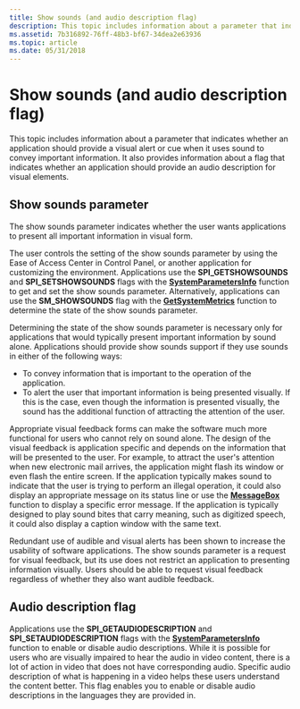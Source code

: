 ```yaml
---
title: Show sounds (and audio description flag)
description: This topic includes information about a parameter that indicates whether an application should provide a visual alert or cue when it uses sound to convey important information.
ms.assetid: 7b316892-76ff-48b3-bf67-34dea2e63936
ms.topic: article
ms.date: 05/31/2018
---
```


# Show sounds (and audio description flag)

This topic includes information about a parameter that indicates whether an application should provide a visual alert or cue when it uses sound to convey important information. It also provides information about a flag that indicates whether an application should provide an audio description for visual elements.

## Show sounds parameter

The show sounds parameter indicates whether the user wants applications to present all important information in visual form.

The user controls the setting of the show sounds parameter by using the Ease of Access Center in Control Panel, or another application for customizing the environment. Applications use the **SPI\_GETSHOWSOUNDS** and **SPI\_SETSHOWSOUNDS** flags with the [**SystemParametersInfo**](https://docs.microsoft.com/windows/desktop/api/winuser/nf-winuser-systemparametersinfoa) function to get and set the show sounds parameter. Alternatively, applications can use the **SM\_SHOWSOUNDS** flag with the [**GetSystemMetrics**](https://docs.microsoft.com/windows/desktop/api/winuser/nf-winuser-getsystemmetrics) function to determine the state of the show sounds parameter.

Determining the state of the show sounds parameter is necessary only for applications that would typically present important information by sound alone. Applications should provide show sounds support if they use sounds in either of the following ways:

-   To convey information that is important to the operation of the application.
-   To alert the user that important information is being presented visually. If this is the case, even though the information is presented visually, the sound has the additional function of attracting the attention of the user.

Appropriate visual feedback forms can make the software much more functional for users who cannot rely on sound alone. The design of the visual feedback is application specific and depends on the information that will be presented to the user. For example, to attract the user's attention when new electronic mail arrives, the application might flash its window or even flash the entire screen. If the application typically makes sound to indicate that the user is trying to perform an illegal operation, it could also display an appropriate message on its status line or use the [**MessageBox**](https://docs.microsoft.com/windows/desktop/api/winuser/nf-winuser-messagebox) function to display a specific error message. If the application is typically designed to play sound bites that carry meaning, such as digitized speech, it could also display a caption window with the same text.

Redundant use of audible and visual alerts has been shown to increase the usability of software applications. The show sounds parameter is a request for visual feedback, but its use does not restrict an application to presenting information visually. Users should be able to request visual feedback regardless of whether they also want audible feedback.

## Audio description flag

Applications use the **SPI\_GETAUDIODESCRIPTION** and **SPI\_SETAUDIODESCRIPTION** flags with the [**SystemParametersInfo**](https://docs.microsoft.com/windows/desktop/api/winuser/nf-winuser-systemparametersinfoa) function to enable or disable audio descriptions. While it is possible for users who are visually impaired to hear the audio in video content, there is a lot of action in video that does not have corresponding audio. Specific audio description of what is happening in a video helps these users understand the content better. This flag enables you to enable or disable audio descriptions in the languages they are provided in.

 

 




